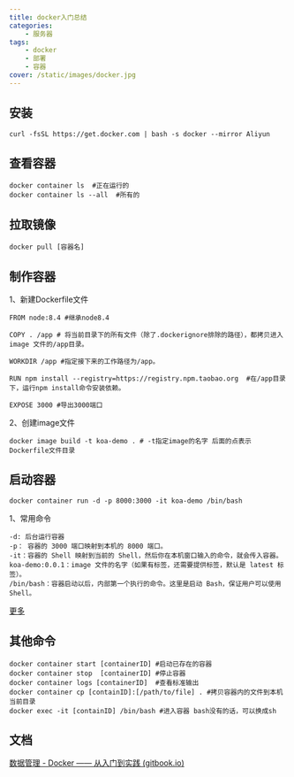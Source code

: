 ```yaml
---
title: docker入门总结
categories: 
    - 服务器
tags: 
    - docker
    - 部署
    - 容器
cover: /static/images/docker.jpg
---
```


## 安装

```
curl -fsSL https://get.docker.com | bash -s docker --mirror Aliyun
```

## 查看容器

```shell
docker container ls  #正在运行的
docker container ls --all  #所有的
```

## 拉取镜像

```shell
docker pull [容器名]
```

## 制作容器

1、新建Dockerfile文件

```shell
FROM node:8.4 #继承node8.4

COPY . /app # 将当前目录下的所有文件（除了.dockerignore排除的路径），都拷贝进入 image 文件的/app目录。

WORKDIR /app #指定接下来的工作路径为/app。

RUN npm install --registry=https://registry.npm.taobao.org  #在/app目录下，运行npm install命令安装依赖。

EXPOSE 3000 #导出3000端口
```

2、创建image文件

```shell
docker image build -t koa-demo . # -t指定image的名字 后面的点表示Dockerfile文件目录
```

## 启动容器

```shell
docker container run -d -p 8000:3000 -it koa-demo /bin/bash
```

1、常用命令

```
-d: 后台运行容器
-p： 容器的 3000 端口映射到本机的 8000 端口。
-it：容器的 Shell 映射到当前的 Shell，然后你在本机窗口输入的命令，就会传入容器。
koa-demo:0.0.1：image 文件的名字（如果有标签，还需要提供标签，默认是 latest 标签）。
/bin/bash：容器启动以后，内部第一个执行的命令。这里是启动 Bash，保证用户可以使用 Shell。
```

[更多](https://docs.docker.com/engine/reference/commandline/run/)

## 其他命令

```shell
docker container start [containerID] #启动已存在的容器
docker container stop  [containerID] #停止容器
docker container logs [containerID]  #查看标准输出
docker container cp [containID]:[/path/to/file] . #拷贝容器内的文件到本机当前目录
docker exec -it [containID] /bin/bash #进入容器 bash没有的话，可以换成sh
```



## 文档

[数据管理 - Docker —— 从入门到实践 (gitbook.io)](https://yeasy.gitbook.io/docker_practice/data_management)